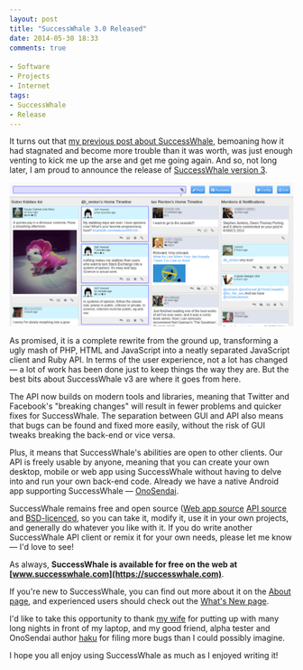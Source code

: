 ```yaml
---
layout: post
title: "SuccessWhale 3.0 Released"
date: 2014-05-30 18:33
comments: true

- Software
- Projects
- Internet
tags:
- SuccessWhale
- Release
---
```


It turns out that [my previous post about SuccessWhale](/blog/state-of-the-whale-address/), bemoaning how it had stagnated and become more trouble than it was worth, was just enough venting to kick me up the arse and get me going again. And so, not long later, I am proud to announce the release of [SuccessWhale version 3](https://successwhale.com).

![SuccessWhale 3.0 Screenshot](/img/blog/2014/05/successwhale-screenshot.png)

As promised, it is a complete rewrite from the ground up, transforming a ugly mash of PHP, HTML and JavaScript into a neatly separated JavaScript client and Ruby API. In terms of the user experience, not a lot has changed &mdash; a lot of work has been done just to keep things the way they are. But the best bits about SuccessWhale v3 are where it goes from here.

The API now builds on modern tools and libraries, meaning that Twitter and Facebook's "breaking changes" will result in fewer problems and quicker fixes for SuccessWhale. The separation between GUI and API also means that bugs can be found and fixed more easily, without the risk of GUI tweaks breaking the back-end or vice versa.

Plus, it means that SuccessWhale's abilities are open to other clients. Our API is freely usable by anyone, meaning that you can create your own desktop, mobile or web app using SuccessWhale without having to delve into and run your own back-end code. Already we have a native Android app supporting SuccessWhale &mdash; [OnoSendai](http://onosendai.mobi).

SuccessWhale remains free and open source ([Web app source](https://github.com/ianrenton/SuccessWhale) [API source](https://github.com/ianrenton/SuccessWhale-api/) and [BSD-licenced](http://opensource.org/licenses/BSD-2-Clause), so you can take it, modify it, use it in your own projects, and generally do whatever you like with it. If you do write another SuccessWhale API client or remix it for your own needs, please let me know &mdash; I'd love to see!

As always, **SuccessWhale is available for free on the web at [www.successwhale.com](https://successwhale.com)**.

If you're new to SuccessWhale, you can find out more about it on the [About page](https://successwhale.com/about), and experienced users should check out the [What's New page](https://successwhale.com/whatsnew).

I'd like to take this opportunity to thank [my wife](http://ericthegirl.onlydreaming.net) for putting up with many long nights in front of my laptop, and my good friend, alpha tester and OnoSendai author [haku](http://haku.me/) for filing more bugs than I could possibly imagine.

I hope you all enjoy using SuccessWhale as much as I enjoyed writing it!
